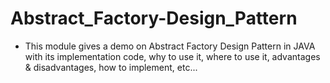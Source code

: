 # Abstract_Factory-Design_Pattern

- This module gives a demo on Abstract Factory Design Pattern in JAVA with its implementation code, why to use it, where to use it, advantages & disadvantages, how to implement, etc...
